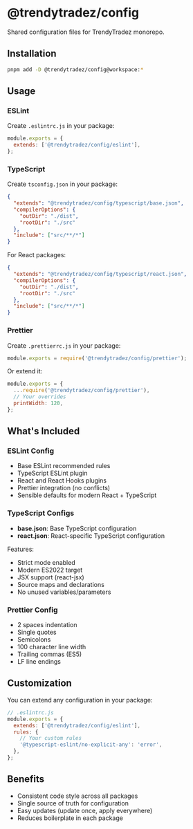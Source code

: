 # @trendytradez/config

Shared configuration files for TrendyTradez monorepo.

## Installation

```bash
pnpm add -D @trendytradez/config@workspace:*
```

## Usage

### ESLint

Create `.eslintrc.js` in your package:

```js
module.exports = {
  extends: ['@trendytradez/config/eslint'],
};
```

### TypeScript

Create `tsconfig.json` in your package:

```json
{
  "extends": "@trendytradez/config/typescript/base.json",
  "compilerOptions": {
    "outDir": "./dist",
    "rootDir": "./src"
  },
  "include": ["src/**/*"]
}
```

For React packages:

```json
{
  "extends": "@trendytradez/config/typescript/react.json",
  "compilerOptions": {
    "outDir": "./dist",
    "rootDir": "./src"
  },
  "include": ["src/**/*"]
}
```

### Prettier

Create `.prettierrc.js` in your package:

```js
module.exports = require('@trendytradez/config/prettier');
```

Or extend it:

```js
module.exports = {
  ...require('@trendytradez/config/prettier'),
  // Your overrides
  printWidth: 120,
};
```

## What's Included

### ESLint Config

- Base ESLint recommended rules
- TypeScript ESLint plugin
- React and React Hooks plugins
- Prettier integration (no conflicts)
- Sensible defaults for modern React + TypeScript

### TypeScript Configs

- **base.json**: Base TypeScript configuration
- **react.json**: React-specific TypeScript configuration

Features:
- Strict mode enabled
- Modern ES2022 target
- JSX support (react-jsx)
- Source maps and declarations
- No unused variables/parameters

### Prettier Config

- 2 spaces indentation
- Single quotes
- Semicolons
- 100 character line width
- Trailing commas (ES5)
- LF line endings

## Customization

You can extend any configuration in your package:

```js
// .eslintrc.js
module.exports = {
  extends: ['@trendytradez/config/eslint'],
  rules: {
    // Your custom rules
    '@typescript-eslint/no-explicit-any': 'error',
  },
};
```

## Benefits

- Consistent code style across all packages
- Single source of truth for configuration
- Easy updates (update once, apply everywhere)
- Reduces boilerplate in each package
